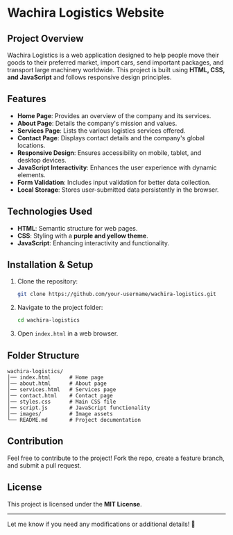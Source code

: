 # Wachira Logistics Website

## Project Overview
Wachira Logistics is a web application designed to help people move their goods to their preferred market, import cars, send important packages, and transport large machinery worldwide. This project is built using **HTML, CSS, and JavaScript** and follows responsive design principles.

## Features
- **Home Page**: Provides an overview of the company and its services.
- **About Page**: Details the company's mission and values.
- **Services Page**: Lists the various logistics services offered.
- **Contact Page**: Displays contact details and the company's global locations.
- **Responsive Design**: Ensures accessibility on mobile, tablet, and desktop devices.
- **JavaScript Interactivity**: Enhances the user experience with dynamic elements.
- **Form Validation**: Includes input validation for better data collection.
- **Local Storage**: Stores user-submitted data persistently in the browser.

## Technologies Used
- **HTML**: Semantic structure for web pages.
- **CSS**: Styling with a **purple and yellow theme**.
- **JavaScript**: Enhancing interactivity and functionality.

## Installation & Setup
1. Clone the repository:
   ```sh
   git clone https://github.com/your-username/wachira-logistics.git
   ```
2. Navigate to the project folder:
   ```sh
   cd wachira-logistics
   ```
3. Open `index.html` in a web browser.

## Folder Structure
```
wachira-logistics/
│── index.html      # Home page
│── about.html      # About page
│── services.html   # Services page
│── contact.html    # Contact page
│── styles.css      # Main CSS file
│── script.js       # JavaScript functionality
│── images/         # Image assets
└── README.md       # Project documentation
```

## Contribution
Feel free to contribute to the project! Fork the repo, create a feature branch, and submit a pull request.

## License
This project is licensed under the **MIT License**.

---
Let me know if you need any modifications or additional details! 🚀

